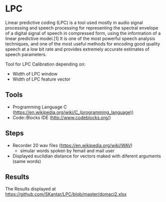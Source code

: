 # LPC
Linear predictive coding (LPC) is a tool used mostly in audio signal processing and speech processing for representing the spectral envelope of a digital signal of speech in compressed form, using the information of a linear predictive model.[1] It is one of the most powerful speech analysis techniques, and one of the most useful methods for encoding good quality speech at a low bit rate and provides extremely accurate estimates of speech parameters.

Tool for LPC Calibration depending on:
* Width of LPC window
* Width of LPC feature vector

## Tools
* Programming Language C (https://en.wikipedia.org/wiki/C_(programming_language))
* Code::Blocks IDE (http://www.codeblocks.org/)

## Steps 
* Recorder 20 wav files (https://en.wikipedia.org/wiki/WAV)
  * simular words spoken by femail and mail user
* Displayed euclidian distance for vectors maked with diferent arguments (same words)

## Results
The Results displayed at https://github.com/SKantar/LPC/blob/master/domaci2.xlsx
